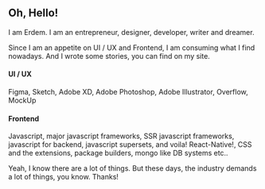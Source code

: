 ## Oh, Hello!

I am Erdem. I am an entrepreneur, designer, developer, writer and dreamer.

Since I am an appetite on UI / UX and Frontend,
I am consuming what I find nowadays.
And I wrote some stories, you can find on my site.

#### UI / UX
Figma, Sketch, Adobe XD, Adobe Photoshop, Adobe Illustrator, Overflow, MockUp

#### Frontend
Javascript, major javascript frameworks, SSR javascript frameworks, javascript for backend, javascript supersets, and voila! React-Native!, CSS and the extensions, package builders, mongo like DB systems etc..

Yeah, I know there are a lot of things. But these days, the industry demands a lot of things, you know.
Thanks!

